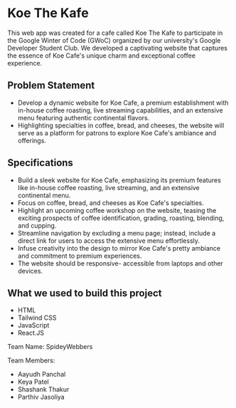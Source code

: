 # Koe The Kafe

This web app was created for a cafe called Koe The Kafe to participate in the Google Winter of Code (GWoC) organized by our university's Google Developer Student Club. We developed a captivating website that captures the essence of Koe Cafe's unique charm and exceptional coffee experience.


## Problem Statement

- Develop a dynamic website for Koe Cafe, a premium establishment with in-house  coffee roasting, live streaming capabilities, and an extensive menu featuring authentic continental flavors.
- Highlighting specialties in coffee, bread, and cheeses, the website will serve as a platform for patrons to explore Koe Cafe's ambiance and offerings.


## Specifications

 - Build a sleek website for Koe Cafe, emphasizing its premium features like in-house coffee roasting, live streaming, and an extensive continental menu.
 - Focus on coffee, bread, and cheeses as Koe Cafe's specialties.
 - Highlight an upcoming coffee workshop on the website, teasing the exciting prospects of coffee identification, grading, roasting, blending, and cupping.
 - Streamline navigation by excluding a menu page; instead, include a direct link for users to access the extensive menu effortlessly.
 - Infuse creativity into the design to mirror Koe Cafe's pretty ambiance and commitment to premium experiences.
 - The website should be responsive- accessible from laptops and other devices.


## What we used to build this project

- HTML
- Tailwind CSS
- JavaScript
- React.JS


Team Name: SpideyWebbers

Team Members:
- Aayudh Panchal
- Keya Patel
- Shashank Thakur
- Parthiv Jasoliya
